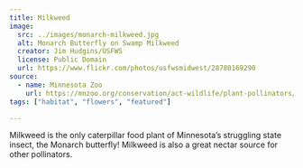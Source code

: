 ```yaml
---
title: Milkweed
image:
  src: ../images/monarch-milkweed.jpg
  alt: Monarch Butterfly on Swamp Milkweed
  creator: Jim Hudgins/USFWS
  license: Public Domain
  url: https://www.flickr.com/photos/usfwsmidwest/28780169290
source:
  - name: Minnesota Zoo
    url: https://mnzoo.org/conservation/act-wildlife/plant-pollinators/
tags: ["habitat", "flowers", "featured"]

---
```

Milkweed is the only caterpillar food plant of Minnesota’s struggling state insect, the Monarch butterfly! Milkweed is also a great nectar source for other pollinators.
